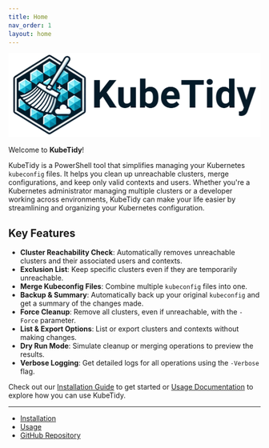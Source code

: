 ```yaml
---
title: Home
nav_order: 1
layout: home
---
```


<p align="center">
<img src="assets/images/KubeTidy.png" />
</p>

Welcome to **KubeTidy**! 

KubeTidy is a PowerShell tool that simplifies managing your Kubernetes `kubeconfig` files. It helps you clean up unreachable clusters, merge configurations, and keep only valid contexts and users. Whether you're a Kubernetes administrator managing multiple clusters or a developer working across environments, KubeTidy can make your life easier by streamlining and organizing your Kubernetes configuration.

## Key Features

- **Cluster Reachability Check**: Automatically removes unreachable clusters and their associated users and contexts.
- **Exclusion List**: Keep specific clusters even if they are temporarily unreachable.
- **Merge Kubeconfig Files**: Combine multiple `kubeconfig` files into one.
- **Backup & Summary**: Automatically back up your original `kubeconfig` and get a summary of the changes made.
- **Force Cleanup**: Remove all clusters, even if unreachable, with the `-Force` parameter.
- **List & Export Options**: List or export clusters and contexts without making changes.
- **Dry Run Mode**: Simulate cleanup or merging operations to preview the results.
- **Verbose Logging**: Get detailed logs for all operations using the `-Verbose` flag.


Check out our [Installation Guide](docs/installation) to get started or [Usage Documentation](docs/usage) to explore how you can use KubeTidy.

---

- [Installation](docs/installation)
- [Usage](docs/usage)
- [GitHub Repository](https://github.com/PixelRobots/KubeTidy)
